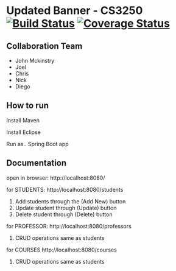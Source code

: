 # Updated Banner - CS3250 [![Build Status](https://travis-ci.org/MckinstryJ/CS3250.svg?branch=master)](https://travis-ci.org/MckinstryJ/CS3250.svg?branch=master) [![Coverage Status](https://coveralls.io/repos/github/MckinstryJ/CS3250/badge.svg?branch=master)](https://coveralls.io/github/MckinstryJ/CS3250?branch=master)

## Collaboration Team

* John Mckinstry
* Joel
* Chris
* Nick
* Diego

## How to run

Install Maven

Install Eclipse

Run as.. Spring Boot app

## Documentation

open in browser:
http://localhost:8080/

for STUDENTS:
http://localhost:8080/students
<ol>
<li>Add students through the (Add New) button
<li>Update student through (Update) button
<li>Delete student through (Delete) button
</ol>

for PROFESSOR:
http://localhost:8080/professors
<ol>
<li>CRUD operations same as students
</ol>

for COURSES
http://localhost:8080/courses
<ol>
<li>CRUD operations same as students
</ol>
